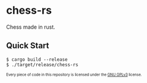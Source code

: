 # chess-rs

Chess made in rust.

## Quick Start

```shell
$ cargo build --release
$ ./target/release/chess-rs
```

<sub><sup>Every piece of code in this repository is licensed under the [GNU GPLv3](https://spdx.org/licenses/GPL-3.0-or-later.html) license.</sup></sub>
